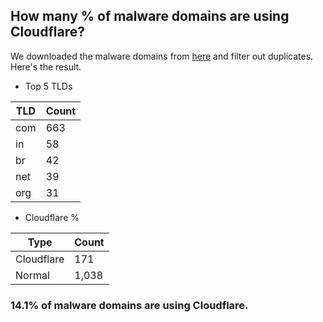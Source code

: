 ## How many % of malware domains are using Cloudflare?


We downloaded the malware domains from [here](https://urlhaus.abuse.ch) and filter out duplicates.
Here's the result.


[//]: # (start replacement)


- Top 5 TLDs

| TLD | Count |
| --- | --- |
| com | 663 |
| in | 58 |
| br | 42 |
| net | 39 |
| org | 31 |


- Cloudflare %

| Type | Count |
| --- | --- |
| Cloudflare | 171 |
| Normal | 1,038 |


### 14.1% of malware domains are using Cloudflare.